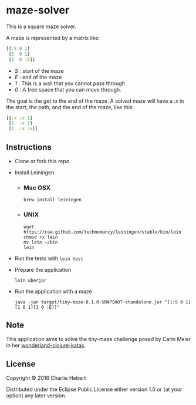 ﻿# maze-solver

This is a square maze solver.

A maze is represented by a matrix like:

```clojure
[[:S 0 1]
 [1  0 1]
 [1  0 :E]]
```

- _S_ : start of the maze
- _E_ : end of the maze
- _1_ : This is a wall that you cannot pass through
- _0_ : A free space that you can move through.

The goal is the get to the end of the maze.  A solved maze will have a
_:x_ in the start, the path, and the end of the maze, like this:

```clojure
[[:x :x 1]
 [1  :x 1]
 [1  :x :x]]
```

## Instructions

- Clone or fork this repo

- Install Leiningen
    * ### Mac OSX
    
      ```shell
      brew install leiningen
      ```

    * ### UNIX
      
      ```shell
      wget https://raw.github.com/technomancy/leiningen/stable/bin/lein
      chmod +x lein
      mv lein ~/bin
      lein
      ```

- Run the tests with `lein test`
- Prepare the application

    ```shell
    lein uberjar
    ```

- Run the application with a maze

    ```shell
    java -jar target/tiny-maze-0.1.0-SNAPSHOT-standalone.jar "[[:S 0 1][1 0 1][1 0 :E]]"
    ```

## Note

This application aims to solve the tiny-maze challenge posed by Carin Meier in her
[wonderland-clojure-katas](https://github.com/gigasquid/wonderland-clojure-katas).

## License

Copyright © 2016 Charlie Hebert

Distributed under the Eclipse Public License either version 1.0 or (at
your option) any later version.
